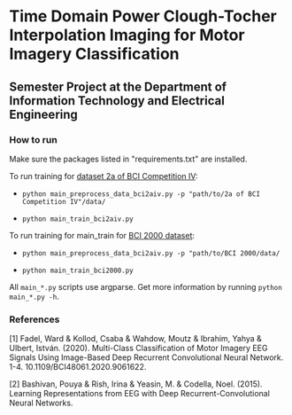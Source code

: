 # Time Domain Power Clough-Tocher Interpolation Imaging for Motor Imagery Classification

## Semester Project at the Department of Information Technology and Electrical Engineering

### How to run
Make sure the packages listed in "requirements.txt" are installed.

To run training for [dataset 2a of BCI Competition IV](http://bnci-horizon-2020.eu/database/data-sets):

- ```python main_preprocess_data_bci2aiv.py -p "path/to/2a of BCI Competition IV"/data/```

- ```python main_train_bci2aiv.py```

To run training for main_train for [BCI 2000 dataset](https://physionet.org/content/eegmmidb/1.0.0/):

- ```python main_preprocess_data_bci2aiv.py -p "path/to/BCI 2000/data/```

- ```python main_train_bci2000.py```

All ```main_*.py``` scripts use argparse. Get more information by running ```python main_*.py -h```.


### References
[1] Fadel, Ward & Kollod, Csaba & Wahdow, Moutz & Ibrahim, Yahya & Ulbert, István. (2020). Multi-Class Classification of Motor Imagery EEG Signals Using Image-Based Deep Recurrent Convolutional Neural Network. 1-4. 10.1109/BCI48061.2020.9061622.

[2] Bashivan, Pouya & Rish, Irina & Yeasin, M. & Codella, Noel. (2015). Learning Representations from EEG with Deep Recurrent-Convolutional Neural Networks.
